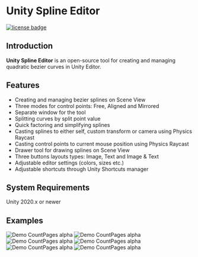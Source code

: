 # Unity Spline Editor
[![license badge](https://img.shields.io/badge/license-MIT-green.svg)](LICENSE)
## Introduction
**Unity Spline Editor** is an open-source tool for creating and managing quadratic bezier curves in Unity Editor. 
## Features

- Creating and managing bezier splines on Scene View
- Three modes for control points: Free, Aligned and Mirrored
- Separate window for the tool
- Splitting curves by split point value
- Quick factoring and simplifying splines
- Casting splines to either self, custom transform or camera using Physics Raycast
- Casting control points to current mouse position using Physics Raycast
- Drawer tool for drawing splines on Scene View
- Three buttons layouts types: Image, Text and Image & Text
- Adjustable editor settings (colors, sizes etc.)
- Adjustable shortcuts through Unity Shortcuts manager

## System Requirements
Unity 2020.x or newer
## Examples
 ![Demo CountPages alpha](https://github.com/vvrvvd/Spline-Me/blob/main/Gifs/BaseSpline.gif)
 ![Demo CountPages alpha](https://github.com/vvrvvd/Spline-Me/blob/main/Gifs/DrawCurve.gif) 
 ![Demo CountPages alpha](https://github.com/vvrvvd/Spline-Me/blob/main/Gifs/FactorSpline.gif) 
 ![Demo CountPages alpha](https://github.com/vvrvvd/Spline-Me/blob/main/Gifs/LineRenderer.gif) 
 ![Demo CountPages alpha](https://github.com/vvrvvd/Spline-Me/blob/main/Gifs/CastingCurve.gif) 
 ![Demo CountPages alpha](https://github.com/vvrvvd/Spline-Me/blob/main/Gifs/CastingPointsWithMouse.gif) 
